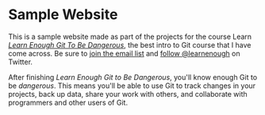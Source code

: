 # Sample Website

This is a sample website made as part of the projects for the course Learn [*Learn Enough Git To Be Dangerous*](https://www.learnenough.com/git), the best intro to Git course that I have come across. Be sure to [join the email list](http://learnenough.com/#email_list) and [follow @learnenough](http://twitter.com/learnenough) on Twitter.

After finishing *Learn Enough Git to Be Dangerous*, you'll know enough Git to be *dangerous*. This means you'll be able to use Git to track changes in your projects, back up data, share your work with others, and collaborate with programmers and other users of Git.
